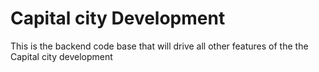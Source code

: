 # Capital city Development


This is the backend code base that will drive all other features of the the Capital city development 